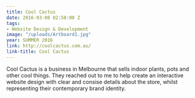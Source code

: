 ```yaml
---
title: Cool Cactus
date: 2016-03-08 02:58:00 Z
tags:
- Website Design & Development
image: "/uploads/Artboard1.jpg"
year: SUMMER 2016
link: http://coolcactus.com.au/
link-title: Cool Cactus
---
```


Cool Cactus is a business in Melbourne that sells indoor plants, pots and other cool things. They reached out to me to help create an interactive website design with clear and consise details about the store, whilst representing their contemporary brand identity.
